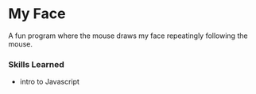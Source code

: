 # My Face
A fun program where the mouse draws my face repeatingly following the mouse.
<br>
<h3>Skills Learned</h3>
<ul>
  <li>intro to Javascript</li>
</ul>

